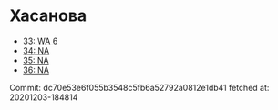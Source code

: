# Хасанова
- [33: WA 6](33.md)
- [34: NA](34.md)
- [35: NA](35.md)
- [36: NA](36.md)

Commit: dc70e53e6f055b3548c5fb6a52792a0812e1db41
 fetched at: 20201203-184814
